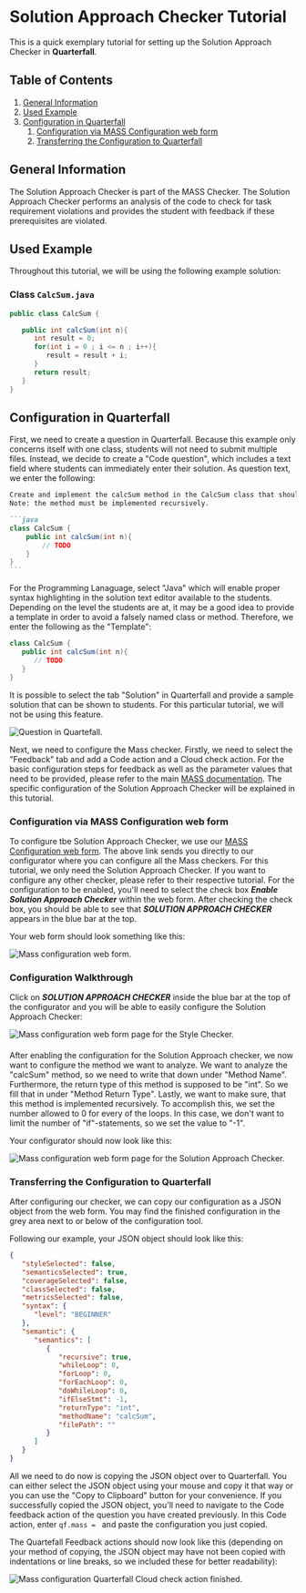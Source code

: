# Solution Approach Checker Tutorial
This is a quick exemplary tutorial for setting up the Solution Approach Checker in **Quarterfall**.

## Table of Contents
1. [General Information](#solution-general-information)
2. [Used Example](#solution-used-example)
3. [Configuration in Quarterfall](#solution-config)
   1. [Configuration via MASS Configuration web form](#solution-from-website)
   2. [Transferring the Configuration to Quarterfall](#solution-transferring-to-quarterfall)

## <a id="solution-general-information"></a>General Information
The Solution Approach Checker is part of the MASS Checker.
The Solution Approach Checker performs an analysis of the code to check for task requirement violations and provides the student with feedback if these prerequisites are violated.

## <a id="solution-used-example"></a>Used Example
Throughout this tutorial, we will be using the following example solution:
### <a id="solution-class-CalcSum.java"></a>Class `CalcSum.java`

```java
public class CalcSum {

   public int calcSum(int n){
      int result = 0;
      for(int i = 0 ; i <= n ; i++){
         result = result + i;
      }
      return result;
   }
}
```

## <a id="solution-config"></a>Configuration in Quarterfall

First, we need to create a question in Quarterfall.
Because this example only concerns itself with one class, students will not need to submit multiple files.
Instead, we decide to create a "Code question", which includes a text field where students can immediately enter their solution. 
As question text, we enter the following:

````markdown
Create and implement the calcSum method in the CalcSum class that should return the sum of n.
Note: the method must be implemented recursively.

```java
class CalcSum {
    public int calcSum(int n){
        // TODO
    }
}
```

````

For the Programming Lanaguage, select "Java" which will enable proper syntax highlighting in the solution text editor available to the students.
Depending on the level the students are at, it may be a good idea to provide a template in order to avoid a falsely named class or method.
Therefore, we enter the following as the "Template":

```java
class CalcSum {
   public int calcSum(int n){
      // TODO  
   }
}
```

It is possible to select the tab "Solution" in Quarterfall and provide a sample solution that can be shown to students.
For this particular tutorial, we will not be using this feature.

![Question in Quartefall.](images/solution_qe_question.PNG)

Next, we need to configure the Mass checker.
Firstly, we need to select the "Feedback" tab and add a Code action and a Cloud check action.
For the basic configuration steps for feedback as well as the parameter values that need to be provided, please refer to the main [MASS documentation](/documentation).
The specific configuration of the Solution Approach Checker will be explained in this tutorial.

### <a id="solution-from-website"></a>Configuration via MASS Configuration web form
To configure tbe Solution Approach Checker, we use our [MASS Configuration web form](/configurator).
The above link sends you directly to our configurator where you can configure all the Mass checkers.
For this tutorial, we only need the Solution Approach Checker.
If you want to configure any other checker, please refer to their respective tutorial.
For the configuration to be enabled, you'll need to select the check box ***Enable Solution Approach Checker*** within the web form.
After checking the check box, you should be able to see that ***SOLUTION APPROACH CHECKER*** appears in the blue bar at the top.

Your web form should look something like this:

![Mass configuration web form.](images/solution_web-form-solution-enabled.PNG)

### <a id="solution-configuration-walkthrough"></a>Configuration Walkthrough

Click on ***SOLUTION APPROACH CHECKER*** inside the blue bar at the top of the configurator and you will be able to easily configure the Solution Approach Checker:

![Mass configuration web form page for the Style Checker.](images/solution_web-form-empty.PNG)

#### <a id="solution-exclude-by-type"></a>
After enabling the configuration for the Solution Approach checker, we now want to configure the method we want to analyze.
We want to analyze the "calcSum" method, so we need to write that down under "Method Name".
Furthermore, the return type of this method is supposed to be "int".
So we fill that in under "Method Return Type".
Lastly, we want to make sure, that this method is implemented recursively.
To accomplish this, we set the number allowed to 0 for every of the loops.
In this case, we don't want to limit the number of "if"-statements, so we set the value to "-1".

Your configurator should now look like this:

![Mass configuration web form page for the Solution Approach Checker.](images/solution_web-form_dafault_values.PNG)

### <a id="solution-transferring-to-quarterfall"></a>Transferring the Configuration to Quarterfall
After configuring our checker, we can copy our configuration as a JSON object from the web form.
You may find the finished configuration in the grey area next to or below of the configuration tool.

Following our example, your JSON object should look like this:

```json
{
   "styleSelected": false,
   "semanticsSelected": true,
   "coverageSelected": false,
   "classSelected": false,
   "metricsSelected": false,
   "syntax": {
      "level": "BEGINNER"
   },
   "semantic": {
      "semantics": [
         {
            "recursive": true,
            "whileLoop": 0,
            "forLoop": 0,
            "forEachLoop": 0,
            "doWhileLoop": 0,
            "ifElseStmt": -1,
            "returnType": "int",
            "methodName": "calcSum",
            "filePath": ""
         }
      ]
   }
}
```

All we need to do now is copying the JSON object over to Quarterfall.
You can either select the JSON object using your mouse and copy it that way or you can use the "Copy to Clipboard" button for your convenience.
If you successfully copied the JSON object, you'll need to navigate to the Code feedback action of the question you have created previously.
In this Code action, enter `qf.mass = ` and paste the configuration you just copied.

The Quartefall Feedback actions should now look like this (depending on your method of copying, the JSON object may have not been copied with indentations or line breaks, so we included these for better readability):

![Mass configuration Quarterfall Cloud check action finished.](images/solution_quarterfall-finished.png)